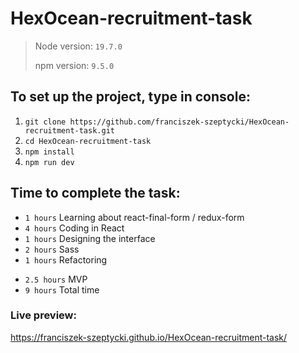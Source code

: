 # HexOcean-recruitment-task

 >Node version: `19.7.0`
 >
 >npm version: `9.5.0`
 
## To set up the project, type in console:
1. `git clone https://github.com/franciszek-szeptycki/HexOcean-recruitment-task.git`
2. `cd HexOcean-recruitment-task`
3. `npm install`
4. `npm run dev`

## Time to complete the task:
 - `1 hours`  Learning about react-final-form / redux-form
 - `4 hours`  Coding in React
 - `1 hours`  Designing the interface
 - `2 hours`  Sass
 - `1 hours`  Refactoring

 + `2.5 hours` MVP
 + `9 hours` Total time

### Live preview:
https://franciszek-szeptycki.github.io/HexOcean-recruitment-task/
